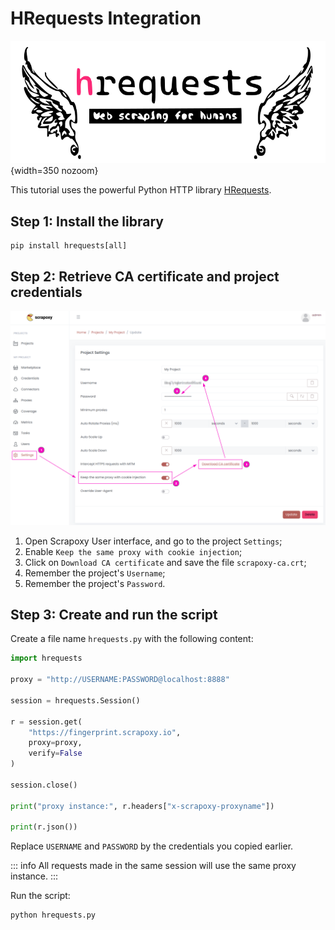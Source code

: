 # HRequests Integration 

![HRequests](hrequests.svg){width=350 nozoom}

This tutorial uses the powerful Python HTTP library [HRequests](https://daijro.gitbook.io/hrequests).


## Step 1: Install the library

```shell
pip install hrequests[all]
```


## Step 2: Retrieve CA certificate and project credentials

![Certificate](../../certificate_sticky.png)

1. Open Scrapoxy User interface, and go to the project `Settings`;
2. Enable `Keep the same proxy with cookie injection`;
3. Click on `Download CA certificate` and save the file `scrapoxy-ca.crt`;
4. Remember the project's `Username`;
5. Remember the project's `Password`.


## Step 3: Create and run the script

Create a file name `hrequests.py` with the following content:

```python
import hrequests

proxy = "http://USERNAME:PASSWORD@localhost:8888"

session = hrequests.Session()

r = session.get(
    "https://fingerprint.scrapoxy.io",
    proxy=proxy,
    verify=False
)

session.close()

print("proxy instance:", r.headers["x-scrapoxy-proxyname"])

print(r.json())
```

Replace `USERNAME` and `PASSWORD` by the credentials you copied earlier.

::: info
All requests made in the same session will use the same proxy instance.
:::

Run the script:

```shell
python hrequests.py
```
